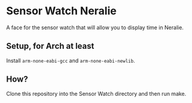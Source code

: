 # Sensor Watch Neralie
A face for the sensor watch that will allow you to display time in Neralie.

## Setup, for Arch at least
Install `arm-none-eabi-gcc` and `arm-none-eabi-newlib`.

## How?
Clone this repository into the Sensor Watch directory and then run make.
